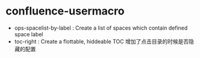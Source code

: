 # confluence-usermacro
* ops-spacelist-by-label : Create a list of spaces which contain defined space label
* toc-right : Create a flottable, hiddeable TOC 增加了点击目录的时候是否隐藏的配置
